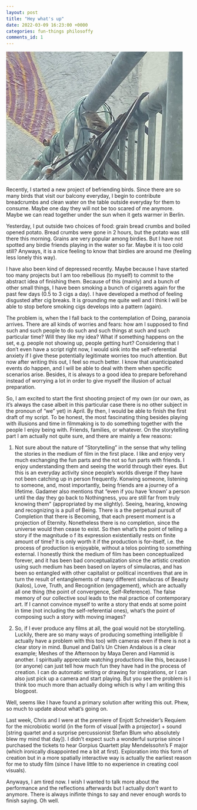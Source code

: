 ```yaml
---
layout: post
title: "Hey what's up"
date: 2022-03-09 16:23:00 +0000
categories: fun-things philosoffy
comments_id: 1
---
```

<a href="/" class="birdie1">
      <img src="/img/birdie1.jpg">
    </a>

Recently, I started a new project of befriending birds. Since there are so many birds that visit our balcony everyday, I begin to contribute breadcrumbs and clean water on the table outside everyday for them to consume. Maybe one day they will not be too scared of me anymore. Maybe we can read together under the sun when it gets warmer in Berlin. 

Yesterday, I put outside two choices of food: grain bread crumbs and boiled opened potato. Bread crumbs were gone in 2 hours, but the potato was still there this morning. Grains are very popular among birdies. But I have not spotted any birdie friends playing in the water so far. Maybe it is too cold still? Anyways, it is a nice feeling to know that birdies are around me (feeling less lonely this way). 

I have also been kind of depressed recently. Maybe because I have started too many projects but I am too rebellious (to myself) to commit to the abstract idea of finishing them. Because of this (mainly) and a bunch of other small things, I have been smoking a bunch of cigarrets again for the past few days (0.5 to 3 cigs a day). I have developed a method of feeling disgusted after cig breaks. It is grounding me quite well and I think I will be able to stop before smoking cigs develops into a pattern (again). 

The problem is, when the I fall back to the contemplation of Doing, paranoia arrives. There are all kinds of worries and fears: how am I supposed to find such and such people to do such and such things at such and such particular time? Will they like my idea? What if something happens on the set, e.g. people not showing up, people getting hurt? Considering that I don’t even have a script right now, I would sink into the self-referential anxiety if I give these potentially legitimate worries too much attention. But now after writing this out, I feel so much better. I know that unanticipated events do happen, and I will be able to deal with them when specific scenarios arise. Besides, it is always to a good idea to prepare beforehand instead of worrying a lot in order to give myself the illusion of actual preparation. 

So, I am excited to start the first shooting project of my own (or our own, as it’s always the case albeit in this particular case there is no other subject in the pronoun of “we” yet) in April. By then, I would be able to finish the first draft of my script. To be honest, the most fascinating thing besides playing with illusions and time in filmmaking is to do something together with the people I enjoy being with. Friends, families, or whatever. On the storytelling part I am actually not quite sure, and there are mainly a few reasons:


1)	Not sure about the nature of “Storytelling” in the sense that why telling the stories in the medium of film in the first place. I like and enjoy very much exchanging the fun parts and the not so fun parts with friends. I enjoy understanding them and seeing the world through their eyes. But this is an everyday activity since people’s worlds diverge if they have not been catching up in person frequently. Konwing someone, listening to someone, and, most importantly, being friends are a journey of a lifetime. Gadamer also mentions that “even if you have ‘known’ a person until the day they go back to Nothingness, you are still far from truly knowing them” (appropriated by me slightly). Seeing, hearing, knowing and recognizing is a pull of Being. There is a the perpetual pursuit of Completion that there is Becoming, that each present moment is a projection of Eternity. Nonetheless there is no completion, since the universe would then cease to exist. So then what’s the point of telling a story if the magnitude o f its expression existentially rests on finite amount of time? It is only worth it if the production is for-itself, i.e. the process of production is enjoyable, without a telos pointing to something external. I honestly think the medium of film has been conceptualized forever, and it has been bad conceptualization since the artistic creation using such medium has been based on layers of simulacras, and has been so entangled with other capitalist or political incentives that are in turn the result of entanglements of many different simulacras of Beauty (kalos), Love, Truth, and Recognition (engagement), which are actually all one thing (the point of convergence, Self-Reference). The false memory of our collective soul leads to the mal practice of contemporary art. 
If I cannot convince myself to write a story that ends at some point in time (not including the self-referential ones), what’s the point of composing such a story with moving images? 

2)	So, if I ever produce any films at all, the goal would not be storytelling. Luckily, there are so many ways of producing something intelligible (I actually have a problem with this too) with cameras even if there is not a clear story in mind. Bunuel and Dali’s Un Chien Andalous is a clear example; Meshes of the Afternoon by Maya Deren and Hammid is another. I spiritually appreciate watching productions like this, because I (or anyone) can just tell how much fun they have had in the process of creation. I can do automatic writing or drawing for inspirations, or I can also just pick up a camera and start playing. But you see the problem is I think too much more than actually doing which is why I am writing this blogpost. 

Well, seems like I have found a primary solution after writing this out. Phew, so much to update about what’s going on. 
	

Last week, Chris and I were at the premiere of Enjott Schneider’s Requiem for the microbiotic world (in the form of visual [with a projector] + sound [string quartet and a surprise percussionist Stefan Blum who absolutely blew my mind that day]). I didn’t expect such a wonderful surprise since I purchased the tickets to hear Gorpius Quartett play Mendelssohn’s F major (which ironically disappointed me a bit at first). Exploration into this form of creation but in a more spatially interactive way is actually the earliest reason for me to study film (since I have little to no experience in creating cool visuals). 

Anyways, I am tired now. I wish I wanted to talk more about the performance and the reflections afterwards but I actually don’t want to anymore. There is always inifinte things to say and never enough words to finish saying. Oh well. 

